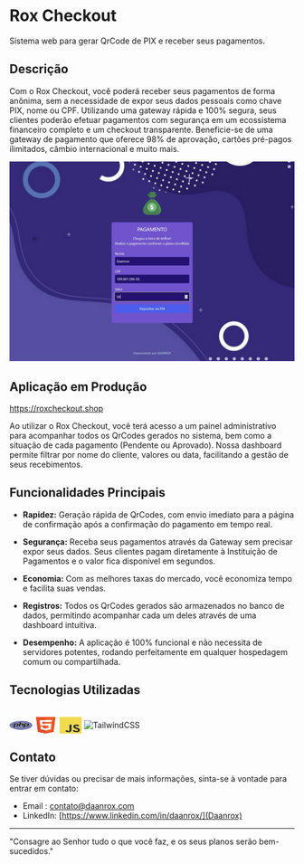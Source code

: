 # Rox Checkout
Sistema web para gerar QrCode de PIX e receber seus pagamentos.


## Descrição
Com o Rox Checkout, você poderá receber seus pagamentos de forma anônima, sem a necessidade de expor seus dados pessoais como chave PIX, nome ou CPF. Utilizando uma gateway rápida e 100% segura, seus clientes poderão efetuar pagamentos com segurança em um ecossistema financeiro completo e um checkout transparente. Beneficie-se de uma gateway de pagamento que oferece 98% de aprovação, cartões pré-pagos ilimitados, câmbio internacional e muito mais.

![Rox Checkout Example](/front_gif.gif)

## Aplicação em Produção
<a href="https://roxcheckout.shop" target="_blank">https://roxcheckout.shop</a>

Ao utilizar o Rox Checkout, você terá acesso a um painel administrativo para acompanhar todos os QrCodes gerados no sistema, bem como a situação de cada pagamento (Pendente ou Aprovado). Nossa dashboard permite filtrar por nome do cliente, valores ou data, facilitando a gestão de seus recebimentos.

## Funcionalidades Principais

- **Rapidez:** Geração rápida de QrCodes, com envio imediato para a página de confirmação após a confirmação do pagamento em tempo real.

- **Segurança:** Receba seus pagamentos através da Gateway sem precisar expor seus dados. Seus clientes pagam diretamente à Instituição de Pagamentos e o valor fica disponível em segundos.

- **Economia:** Com as melhores taxas do mercado, você economiza tempo e facilita suas vendas.

- **Registros:** Todos os QrCodes gerados são armazenados no banco de dados, permitindo acompanhar cada um deles através de uma dashboard intuitiva.

- **Desempenho:** A aplicação é 100% funcional e não necessita de servidores potentes, rodando perfeitamente em qualquer hospedagem comum ou compartilhada.


## Tecnologias Utilizadas

<div style="display: inline_block"><br>
  <img align="center" alt="PHP" height="30" width="40" src="https://raw.githubusercontent.com/devicons/devicon/master/icons/php/php-original.svg">
  <img align="center" alt="HTML5" height="30" width="40" src="https://raw.githubusercontent.com/devicons/devicon/master/icons/html5/html5-original.svg">
  <img align="center" alt="JavaScript" height="30" width="40" src="https://raw.githubusercontent.com/devicons/devicon/master/icons/javascript/javascript-original.svg">
  <img align="center" alt="TailwindCSS" height="30" width="80" src="https://v1.tailwindcss.com/_next/static/media/tailwind-ui-logo-on-dark.e075f076d1193a2062dc60571c75a1d2.svg">
</div>



## Contato
Se tiver dúvidas ou precisar de mais informações, sinta-se à vontade para entrar em contato:
- Email : [contato@daanrox.com](mailto:contato@daanrox.com)
- LinkedIn: [https://www.linkedin.com/in/daanrox/](Daanrox)

--- 

"Consagre ao Senhor tudo o que você faz, e os seus planos serão bem-sucedidos."
